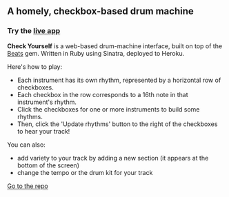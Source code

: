 ## A homely, checkbox-based drum machine 

### Try the [live app](https://check-yourself.herokuapp.com/)

**Check Yourself** is a web-based drum-machine interface, built on top of the [Beats](https://github.com/jstrait/beats) gem.
Written in Ruby using Sinatra, deployed to Heroku. 

Here's how to play:

- Each instrument has its own rhythm, represented by a horizontal row of checkboxes.
- Each checkbox in the row corresponds to a 16th note in that instrument's rhythm.
- Click the checkboxes for one or more instruments to build some rhythms.
- Then, click the 'Update rhythms' button to the right of the checkboxes to hear your track!

You can also:

- add variety to your track by adding a new section (it appears at the bottom of the screen)
- change the tempo or the drum kit for your track

[Go to the repo](https://github.com/ben-harvey/check-yourself)
